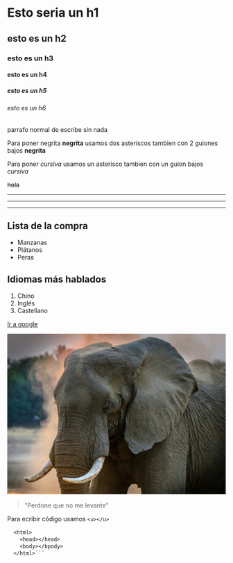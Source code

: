 <!-- Esto es un comentario -->

<!-- Cabeceras -->
# Esto seria un h1
## esto es un h2
### esto es un h3
#### esto es un h4
##### esto es un h5
###### esto es un h6

<!-- texto -->
parrafo normal de escribe sin nada

Para poner negrita **negrita** usamos dos asteriscos tambien con 2 guiones bajos __negrita__

Para poner *cursiva* usamos un asterisco tambien con un guion bajos _cursiva_

~~hola~~

<!-- línea de separación -->
--- 
___
***

<!-- Listas desordenadas -->

## Lista de la compra
* Manzanas
* Plátanos
* Peras

<!-- Listas ordenadas -->

## Idiomas más hablados
1. Chino
2. Inglés
3. Castellano

<!-- Links -->

[Ir a google](https://www.google.com)

<!-- Imagenes -->

![Ir a imagen elefante](../05-media/assets/Elefante.png)

<!-- Blockquote -->

> "Perdone que no me levante"

<!-- Para escribir código en línea -->

Para ecribir código usamos `<u></u>`


<!-- Para escribir un bloque de código en línea -->

```<!DOCTYPE html>
  <html>
    <head></head>
    <body></bpody>
  </html>```


